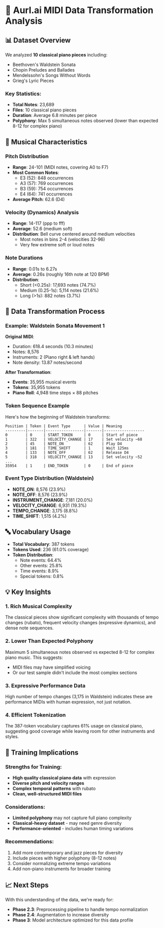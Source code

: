 # 🎵 Aurl.ai MIDI Data Transformation Analysis

## 📊 Dataset Overview

We analyzed **10 classical piano pieces** including:
- Beethoven's Waldstein Sonata
- Chopin Preludes and Ballades 
- Mendelssohn's Songs Without Words
- Grieg's Lyric Pieces

### Key Statistics:
- **Total Notes**: 23,689
- **Files**: 10 classical piano pieces
- **Duration**: Average 6.8 minutes per piece
- **Polyphony**: Max 5 simultaneous notes observed (lower than expected 8-12 for complex piano)

## 🎹 Musical Characteristics

### Pitch Distribution
- **Range**: 24-101 (MIDI notes, covering A0 to F7)
- **Most Common Notes**:
  - E3 (52): 848 occurrences
  - A3 (57): 769 occurrences  
  - B3 (59): 754 occurrences
  - E4 (64): 741 occurrences
- **Average Pitch**: 62.6 (D4)

### Velocity (Dynamics) Analysis
- **Range**: 14-117 (ppp to fff)
- **Average**: 52.6 (medium soft)
- **Distribution**: Bell curve centered around medium velocities
  - Most notes in bins 2-4 (velocities 32-96)
  - Very few extreme soft or loud notes

### Note Durations
- **Range**: 0.01s to 6.27s
- **Average**: 0.26s (roughly 16th note at 120 BPM)
- **Distribution**:
  - Short (<0.25s): 17,693 notes (74.7%)
  - Medium (0.25-1s): 5,114 notes (21.6%)
  - Long (>1s): 882 notes (3.7%)

## 🔄 Data Transformation Process

### Example: Waldstein Sonata Movement 1

**Original MIDI**:
- Duration: 618.4 seconds (10.3 minutes)
- Notes: 8,576
- Instruments: 2 (Piano right & left hands)
- Note density: 13.87 notes/second

**After Transformation**:
- **Events**: 35,955 musical events
- **Tokens**: 35,955 tokens
- **Piano Roll**: 4,948 time steps × 88 pitches

### Token Sequence Example

Here's how the beginning of Waldstein transforms:

```
Position | Token | Event Type      | Value | Meaning
---------|-------|-----------------|-------|------------------
0        | 0     | START_TOKEN     | 0     | Start of piece
1        | 322   | VELOCITY_CHANGE | 17    | Set velocity ~68
2        | 45    | NOTE_ON         | 62    | Play D4
3        | 181   | TIME_SHIFT      | 1     | Wait 125ms
4        | 133   | NOTE_OFF        | 62    | Release D4
5        | 318   | VELOCITY_CHANGE | 13    | Set velocity ~52
...
35954    | 1     | END_TOKEN       | 0     | End of piece
```

### Event Type Distribution (Waldstein)
- **NOTE_ON**: 8,576 (23.9%)
- **NOTE_OFF**: 8,576 (23.9%)
- **INSTRUMENT_CHANGE**: 7,181 (20.0%)
- **VELOCITY_CHANGE**: 6,931 (19.3%)
- **TEMPO_CHANGE**: 3,175 (8.8%)
- **TIME_SHIFT**: 1,515 (4.2%)

## 🔤 Vocabulary Usage

- **Total Vocabulary**: 387 tokens
- **Tokens Used**: 236 (61.0% coverage)
- **Token Distribution**:
  - Note events: 64.4%
  - Other events: 25.8%
  - Time events: 8.9%
  - Special tokens: 0.8%

## 💡 Key Insights

### 1. **Rich Musical Complexity**
The classical pieces show significant complexity with thousands of tempo changes (rubato), frequent velocity changes (expressive dynamics), and dense note sequences.

### 2. **Lower Than Expected Polyphony**
Maximum 5 simultaneous notes observed vs expected 8-12 for complex piano music. This suggests:
- MIDI files may have simplified voicing
- Or our test sample didn't include the most complex sections

### 3. **Expressive Performance Data**
High number of tempo changes (3,175 in Waldstein) indicates these are performance MIDIs with human expression, not just notation.

### 4. **Efficient Tokenization**
The 387-token vocabulary captures 61% usage on classical piano, suggesting good coverage while leaving room for other instruments and styles.

## 🎯 Training Implications

### Strengths for Training:
- **High quality classical piano data** with expression
- **Diverse pitch and velocity ranges**
- **Complex temporal patterns** with rubato
- **Clean, well-structured MIDI files**

### Considerations:
- **Limited polyphony** may not capture full piano complexity
- **Classical-heavy dataset** - may need genre diversity
- **Performance-oriented** - includes human timing variations

### Recommendations:
1. Add more contemporary and jazz pieces for diversity
2. Include pieces with higher polyphony (8-12 notes)
3. Consider normalizing extreme tempo variations
4. Add non-piano instruments for broader training

## 📈 Next Steps

With this understanding of the data, we're ready for:
- **Phase 2.3**: Preprocessing pipeline to handle tempo normalization
- **Phase 2.4**: Augmentation to increase diversity
- **Phase 3**: Model architecture optimized for this data profile
